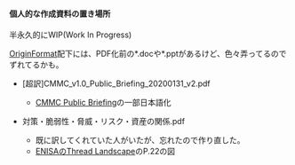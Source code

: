 #### 個人的な作成資料の置き場所

半永久的にWIP(Work In Progress)

[OriginFormat](./OriginFormat/)配下には、PDF化前の*.docや*.pptがあるけど、色々弄ってるのでずれてるかも。

- [超訳]CMMC_v1.0_Public_Briefing_20200131_v2.pdf
  - [CMMC Public Briefing](https://www.acq.osd.mil/cmmc/draft.html)の一部日本語化
  
- 対策・脆弱性・脅威・リスク・資産の関係.pdf
  - 既に訳してくれていた人がいたが、忘れたので作り直した。
  - [ENISAのThread Landscape](https://www.enisa.europa.eu/publications/enisa-threat-landscape-report-2017)のP.22の図
